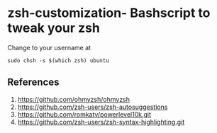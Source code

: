 # zsh-customization- Bashscript to tweak your zsh

Change to your username at 
```
sudo chsh -s $(which zsh) ubuntu
```

## References
1) https://github.com/ohmyzsh/ohmyzsh
2) https://github.com/zsh-users/zsh-autosuggestions
3) https://github.com/romkatv/powerlevel10k.git
4) https://github.com/zsh-users/zsh-syntax-highlighting.git
